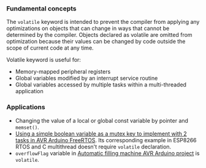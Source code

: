 ### Fundamental concepts

The ``volatile`` keyword is intended to prevent the compiler from applying any optimizations on objects that can change in ways that cannot be determined by the compiler. Objects declared as volatile are omitted from optimization because their values can be changed by code outside the scope of current code at any time.

Volatile keyword is useful for:

* Memory-mapped peripheral registers
* Global variables modified by an interrupt service routine
* Global variables accessed by multiple tasks within a multi-threaded application

### Applications

* Changing the value of a local or global const variable by pointer and ``memset()``.
* [Using a simple boolean variable as a mutex key to implement with 2 tasks in AVR Arduino FreeRTOS](https://github.com/TranPhucVinh/AVR-Arduino-framework/blob/master/FreeRTOS/Inter-task%20communication/Mutex.md#using-a-simple-boolean-variable-as-a-mutex-key-to-implement-with-2-tasks). Its corresponding example in ESP8266 RTOS and C multithread doesn't require ``volatile`` declaration.
* ``overflowFlag`` variable in [Automatic filling machine AVR Arduino project](https://github.com/TranPhucVinh/AVR-Arduino-framework/tree/master/Projects/Automatic%20filling%20machine) is ``volatile``.

